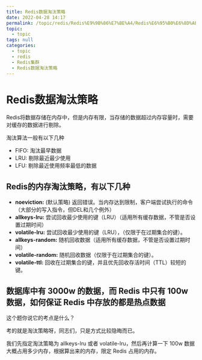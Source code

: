 ```yaml
---
title: Redis数据淘汰策略
date: 2022-04-28 14:17
permalink: /topic/redis/Redis%E9%9B%86%E7%BE%A4/Redis%E6%95%B0%E6%8D%AE%E6%B7%98%E6%B1%B0%E7%AD%96%E7%95%A5
topic: 
  - topic
tags: null
categories: 
  - topic
  - redis
  - Redis集群
  - Redis数据淘汰策略
---
```

# Redis数据淘汰策略

Redis将数据存储在内存中，但是内存有限，当存储的数据超过内存容量时，需要对缓存的数据进行剔除。

淘汰算法一般有以下几种

+ FIFO: 淘汰最早数据
+ LRU: 剔除最近最少使用
+ LFU: 剔除最近使用频率最低的数据

## Redis的内存淘汰策略，有以下几种

+ **noeviction:** (默认策略) 返回错误。当内存达到限制，客户端尝试执行的命令（大部分的写入指令，但DEL和几个例外）
+ **allkeys-lru:** 尝试回收最少使用的键（LRU）（适用所有缓存数据，不管是否设置过期时间）
+ **volatile-lru:** 尝试回收最少使用的键（LRU），（仅限于在过期集合的键）。
+ **allkeys-random:** 随机回收数据（适用所有缓存数据，不管是否设置过期时间）
+ **volatile-random:** 随机回收数据（仅限于在过期集合的键）。
+ **volatile-ttl:** 回收在过期集合的键，并且优先回收存活时间（TTL）较短的键。

## 数据库中有 3000w 的数据，而 Redis 中只有 100w 数据，如何保证 Redis 中存放的都是热点数据

这个题你说它的考点是什么？

考的就是淘汰策略呀，同志们，只是方式比较隐晦而已。

我们先指定淘汰策略为 allkeys-lru 或者 volatile-lru，然后再计算一下 100w 数据大概占用多少内存，根据算出来的内存，限定 Redis 占用的内存。
